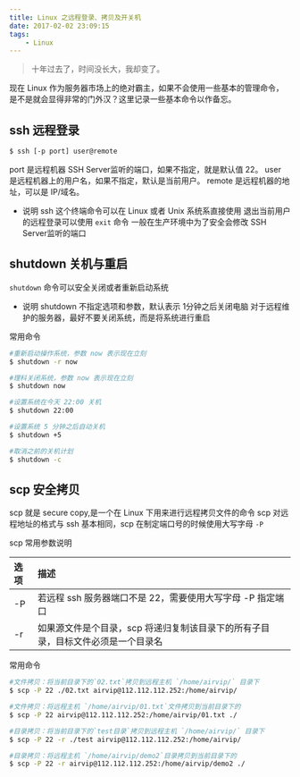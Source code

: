 ```yaml
---
title: Linux 之远程登录、拷贝及开关机
date: 2017-02-02 23:09:15
tags:
    - Linux
---
```


> 十年过去了，时间没长大，我却变了。

现在 Linux 作为服务器市场上的绝对霸主，如果不会使用一些基本的管理命令，是不是就会显得非常的门外汉？这里记录一些基本命令以作备忘。

<!-- more -->

## ssh 远程登录
``` bash
$ ssh [-p port] user@remote
```
port 是远程机器 SSH Server监听的端口，如果不指定，就是默认值 22。
user 是远程机器上的用户名，如果不指定，默认是当前用户。
remote 是远程机器的地址，可以是 IP/域名。

* 说明
ssh 这个终端命令可以在 Linux 或者 Unix 系统系直接使用
退出当前用户的远程登录可以使用 `exit` 命令
一般在生产环境中为了安全会修改 SSH Server监听的端口

## shutdown 关机与重启

`shutdown` 命令可以安全关闭或者重新启动系统

* 说明
shutdown 不指定选项和参数，默认表示 1分钟之后关闭电脑
对于远程维护的服务器，最好不要关闭系统，而是将系统进行重启

常用命令
``` bash
#重新启动操作系统，参数 now 表示现在立刻
$ shutdown -r now

#理科关闭系统，参数 now 表示现在立刻
$ shutdown now

#设置系统在今天 22:00 关机
$ shutdown 22:00

#设置系统 5 分钟之后自动关机
$ shutdown +5

#取消之前的关机计划
$ shutdown -c
```

## scp 安全拷贝

scp 就是 secure copy,是一个在 Linux 下用来进行远程拷贝文件的命令
scp 对远程地址的格式与 ssh 基本相同，scp 在制定端口号的时候使用大写字母 `-P`

scp 常用参数说明

| 选项 | 描述 |
|:-----|:-----|
| -P | 若远程 ssh 服务器端口不是 22，需要使用大写字母 -P 指定端口 |
| -r | 如果源文件是个目录，scp 将递归复制该目录下的所有子目录，目标文件必须是一个目录名 |

常用命令
``` bash
#文件拷贝：将当前目录下的`02.txt`拷贝到远程主机 `/home/airvip/` 目录下
$ scp -P 22 ./02.txt airvip@112.112.112.252:/home/airvip/

#文件拷贝：将远程主机 `/home/airvip/01.txt`文件拷贝到当前目录下的
$ scp -P 22 airvip@112.112.112.252:/home/airvip/01.txt ./

#目录拷贝：将当前目录下的`test目录`拷贝到远程主机 `/home/airvip/` 目录下
$ scp -P 22 -r ./test airvip@112.112.112.252:/home/airvip/

#目录拷贝：将远程主机 `/home/airvip/demo2`目录拷贝到当前目录下的
$ scp -P 22 -r airvip@112.112.112.252:/home/airvip/demo2 ./
```

